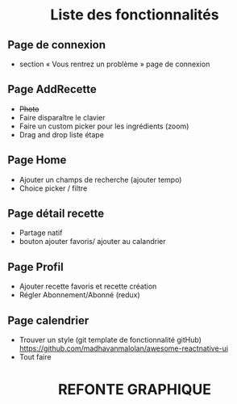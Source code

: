 # <p align="center">Liste des fonctionnalités</p>

## Page de connexion 
- section « Vous rentrez un problème » page de connexion

## Page AddRecette
- <del>Photo<del>
- Faire disparaître le clavier 
- Faire un custom picker pour les ingrédients (zoom)
- Drag and drop liste étape

## Page Home
- Ajouter un champs de recherche (ajouter tempo)
- Choice picker / filtre 

## Page détail recette 
- Partage natif 
- bouton ajouter favoris/ ajouter au calandrier

## Page Profil
- Ajouter  recette favoris et recette création
- Régler Abonnement/Abonné (redux)

## Page calendrier 
- Trouver un style (git template de fonctionnalité gitHub)  https://github.com/madhavanmalolan/awesome-reactnative-ui
- Tout faire

# <p align="center"> REFONTE GRAPHIQUE  </p>

